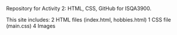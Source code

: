 Repository for Activity 2: HTML, CSS, GitHub for ISQA3900.

This site includes:
2 HTML files (index.html, hobbies.html)
1 CSS file (main.css) 
4 Images